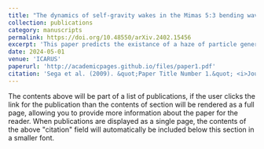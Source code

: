 ```yaml
---
title: "The dynamics of self-gravity wakes in the Mimas 5:3 bending wave: Modifying the linear theory"
collection: publications
category: manuscripts
permalink: https://doi.org/10.48550/arXiv.2402.15456
excerpt: 'This paper predicts the existance of a haze of particle generated by bending waves in rings. Shows UVIS data confirms predictions'
date: 2024-05-01
venue: 'ICARUS'
paperurl: 'http://academicpages.github.io/files/paper1.pdf'
citation: 'Sega et al. (2009). &quot;Paper Title Number 1.&quot; <i>Journal 1</i>. 413(1).'
---
```


The contents above will be part of a list of publications, if the user clicks the link for the publication than the contents of section will be rendered as a full page, allowing you to provide more information about the paper for the reader. When publications are displayed as a single page, the contents of the above "citation" field will automatically be included below this section in a smaller font.
